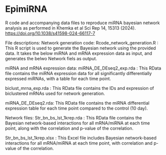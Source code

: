 # EpimiRNA
R code and accompanying data files to reproduce miRNA bayesian network analysis as performed in Khemka et al Sci Rep 14, 15313 (2024). https://doi.org/10.1038/s41598-024-66117-7 

File descriptions:
Network generation code: 
Rcode_network_generation.R : This R script is used to generate the Bayesian network using the provided data. It takes the below miRNA and mRNA expression data as input, and generates the belwo Network fiels as output.

miRNA and mRNA expression data:
miRNA_DE_DEseq2_exp.rda : This RData file contains the miRNA expression data for all significantly differentially expressed miRNAs, with a table for each time point.

biclust_mrna_exp.rda : This RData file contains the IDs and expression of biclustered mRNAs used for network generation.

miRNA_DE_DEseq2.rda: This RData file contains the miRNA differential expression table for each time point compared to the control (10 day).


Network files:
Str_bn_bs_lst_1krep.rda : This RData file contains the Bayesian network-based interactions for all mRNA/miRNA at each time point, along with the correlation and p-value of the correlation.

Str_bn_bs_lst_1krep.xlsx : This Excel file includes Bayesian network-based interactions for all mRNA/miRNA at each time point, with correlation and p-value of the correlation.

